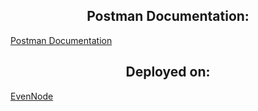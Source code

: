 <h2 align="center">Postman Documentation:</h2>
<a href="https://documenter.getpostman.com/view/40521482/2sB3BEmVX8#a33ac6e0-d909-43dd-92fb-cc44b08d3304">Postman Documentation</a>

<h2 align="center">Deployed on:</h2>
<a href="https://http://sarahabe.eu-4.evennode.com/">EvenNode</a>
